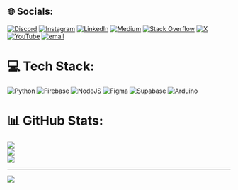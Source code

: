 
## 🌐 Socials:
[![Discord](https://img.shields.io/badge/Discord-%237289DA.svg?logo=discord&logoColor=white)](https://discord.gg/https://discord.gg/patz9EAH4c) [![Instagram](https://img.shields.io/badge/Instagram-%23E4405F.svg?logo=Instagram&logoColor=white)](https://instagram.com/shubumrr) [![LinkedIn](https://img.shields.io/badge/LinkedIn-%230077B5.svg?logo=linkedin&logoColor=white)](https://linkedin.com/in/shubham-mahadik-664b5b245) [![Medium](https://img.shields.io/badge/Medium-12100E?logo=medium&logoColor=white)](https://medium.com/@shubham-mahadik) [![Stack Overflow](https://img.shields.io/badge/-Stackoverflow-FE7A16?logo=stack-overflow&logoColor=white)](https://stackoverflow.com/users/19119378) [![X](https://img.shields.io/badge/X-black.svg?logo=X&logoColor=white)](https://x.com/shubumrr) [![YouTube](https://img.shields.io/badge/YouTube-%23FF0000.svg?logo=YouTube&logoColor=white)](https://youtube.com/@Im8less) [![email](https://img.shields.io/badge/Email-D14836?logo=gmail&logoColor=white)](mailto:shubhammahadik126@gmail.com) 

# 💻 Tech Stack:
![Python](https://img.shields.io/badge/python-3670A0?style=for-the-badge&logo=python&logoColor=ffdd54) ![Firebase](https://img.shields.io/badge/firebase-%23039BE5.svg?style=for-the-badge&logo=firebase) ![NodeJS](https://img.shields.io/badge/node.js-6DA55F?style=for-the-badge&logo=node.js&logoColor=white) ![Figma](https://img.shields.io/badge/figma-%23F24E1E.svg?style=for-the-badge&logo=figma&logoColor=white) ![Supabase](https://img.shields.io/badge/Supabase-3ECF8E?style=for-the-badge&logo=supabase&logoColor=white) ![Arduino](https://img.shields.io/badge/-Arduino-00979D?style=for-the-badge&logo=Arduino&logoColor=white)
# 📊 GitHub Stats:
![](https://github-readme-stats.vercel.app/api?username=lim8less&theme=shadow_blue&hide_border=true&include_all_commits=false&count_private=false)<br/>
![](https://github-readme-streak-stats.herokuapp.com/?user=lim8less&theme=shadow_blue&hide_border=true)<br/>
![](https://github-readme-stats.vercel.app/api/top-langs/?username=lim8less&theme=shadow_blue&hide_border=true&include_all_commits=false&count_private=false&layout=compact)

---
[![](https://visitcount.itsvg.in/api?id=lim8less&icon=0&color=0)](https://visitcount.itsvg.in)

<!-- Proudly created with GPRM ( https://gprm.itsvg.in ) -->
